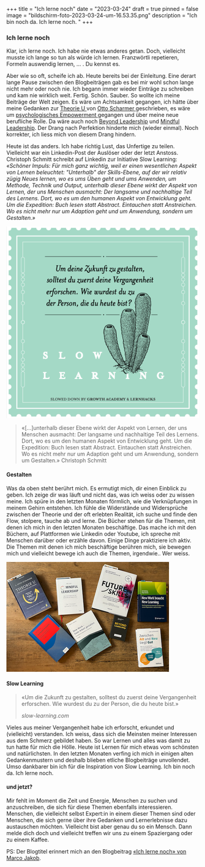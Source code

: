 +++
title = "Ich lerne noch"
date = "2023-03-24"
draft = true
pinned = false
image = "bildschirm-foto-2023-03-24-um-16.53.35.png"
description = "Ich bin noch da. Ich lerne noch. "
+++
### Ich lerne noch

Klar, ich lerne noch. Ich habe nie etwas anderes getan. Doch, vielleicht musste ich lange so tun als würde ich lernen. Franzwörtli repetieren, Formeln auswendig lernen, ... . Du kennst es. 

Aber wie so oft, scheife ich ab. Heute bereits bei der Einleitung. Eine derart lange Pause zwischen den Blogbeiträgen gab es bei mir wohl schon lange nicht mehr oder noch nie. Ich begann immer wieder Einträge zu schreiben und kam nie wirklich weit. Fertig. Schön. Sauber. So wollte ich meine Beiträge der Welt zeigen. Es wäre um Achtsamkeit gegangen, ich hätte über meine Gedanken zur [Theorie U ](https://theory-u.de)von [Otto Scharmer ](https://ottoscharmer.com)geschrieben, es wäre um [psychologisches Empowerment ](https://www.hppyppl.de/blog/was-motiviert-menschen-psychologische-empowerment/)gegangen und über meine neue berufliche Rolle. Da wäre auch noch [Beyond Leadership](https://fh-hwz.ch/news/beyond-leadership-das-handbuch-von-matthias-moelleney-und-sybille-sachs) und [Mindful Leadership](https://www.arbor-verlag.de/bücher/aspekte-und-wege-der-achtsamkeit/mindful-leadership-die-7-prinzipien-achtsamer-fuehrung). Der Drang nach Perfektion hinderte mich (wieder einmal). Noch korrekter, ich liess mich von diesem Drang hindern.

Heute ist das anders. Ich habe richtig Lust, das Unfertige zu teilen. Vielleicht war ein Linkedin-Post der Auslöser oder der letzt Anstoss. Christoph Schmitt schreibt auf Linkedin zur Initiative Slow Learning: *«Schöner Impuls: Für mich ganz wichtig, weil er einen wesentlichen Aspekt von Lernen beleuchtet: "Unterhalb" der Skills-Ebene, auf der wir relativ zügig Neues lernen, wo es ums Üben geht und ums Anwenden, um Methode, Technik und Output, unterhalb dieser Ebene wirkt der Aspekt von Lernen, der uns Menschen ausmacht: Der langsame und nachhaltige Teil des Lernens. Dort, wo es um den humanen Aspekt von Entwicklung geht. Um die Expedition: Buch lesen statt Abstract. Eintauchen statt Anstreichen. Wo es nicht mehr nur um Adaption geht und um Anwendung, sondern um Gestalten.»*

![Bild: slow-learning.com](bildschirm-foto-2023-03-24-um-16.29.57.png "Bild: slow-learning.com")

> «\[...]unterhalb dieser Ebene wirkt der Aspekt von Lernen, der uns Menschen ausmacht: Der langsame und nachhaltige Teil des Lernens. Dort, wo es um den humanen Aspekt von Entwicklung geht. Um die Expedition: Buch lesen statt Abstract. Eintauchen statt Anstreichen. Wo es nicht mehr nur um Adaption geht und um Anwendung, sondern um Gestalten.» Christoph Schmitt

#### Gestalten

Was da oben steht berührt mich. Es ermutigt mich, dir einen Einblick zu geben. Ich zeige dir was läuft und nicht das, was ich weiss oder zu wissen meine. Ich spüre in den letzten Monaten förmlich, wie die Verknüpfungen in meinem Gehirn entstehen. Ich fühle die Widerstände und Widersprüche zwischen der Theorie und der oft erlebten Realität, ich suche und finde den Flow, stolpere, tauche ab und lerne. Die Bücher stehen für die Themen, mit denen ich mich in den letzten Monaten beschäftige. Das mache ich mit den Büchern, auf Plattformen wie Linkedin oder Youtube, ich spreche mit Menschen darüber oder erzähle davon. Einige Dinge praktiziere ich aktiv. Die Themen mit denen ich mich beschäftige berühren mich, sie bewegen mich und vielleicht bewege ich auch die Themen, irgendwie.. Wer weiss. 

![](bildschirm-foto-2023-03-24-um-16.53.35.png)

#### Slow Learning

> «Um die Zukunft zu gestalten, solltest du zuerst deine Vergangenheit erforschen. Wie wurdest du zu der Person, die du heute bist.» 
>
> *slow-learning.com*

Vieles aus meiner Vergangenheit habe ich erforscht, erkundet und (vielleicht) verstanden. Ich weiss, dass sich die Meinsten meiner Interessen aus dem Schmerz gebildet haben. So war Lernen und alles was damit zu tun hatte für mich die Hölle. Heute ist Lernen für mich etwas vom schönsten und natürlichsten. In den letzten Monaten verfing ich mich in einigen alten Gedankenmustern und deshalb blieben etliche Blogbeiträge unvollendet. Umso dankbarer bin ich für die Inspiration von Slow Learning. Ich bin noch da. Ich lerne noch. 



#### und jetzt?

Mir fehlt im Moment die Zeit und Energie, Menschen zu suchen und anzuschreiben, die sich für diese Themen ebenfalls interessieren. Menschen, die vielleicht selbst Expert:in in einem dieser Themen sind oder Menschen, die sich gerne über ihre Gedanken und Lernerlebnisse dazu austauschen möchten. Vielleicht bist aber genau du so ein Mensch. Dann melde dich doch und vielleicht treffen wir uns zu einem Spaziergang oder zu einem Kaffee. 

PS: Der Blogtitel erinnert mich an den Blogbeitrag [«Ich lerne noch» von Marco Jakob](https://www.marcojakob.blog/ich-lerne-noch/).